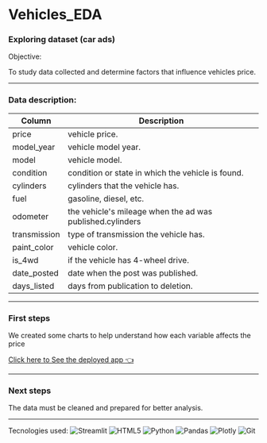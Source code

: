 # Vehicles_EDA
###  Exploring dataset (car ads)

Objective:

To study data collected and determine  factors that influence vehicles price.

---
### Data description:
|Column      |Description                                                |
|---------   |-----------------------------------------------------------|
|price       | vehicle price.                                            |
|model_year  | vehicle model year.                                       |
|model       | vehicle model.                                            |
|condition   | condition or state in which the vehicle is found.         | 
|cylinders   | cylinders that the vehicle has.                           |
|fuel        | gasoline, diesel, etc.                                    |
|odometer    | the vehicle's mileage when the ad was published.cylinders |
|transmission| type of transmission the vehicle has.                     |
|paint_color | vehicle color.                                            |
|is_4wd      | if the vehicle has 4-wheel drive.                         |
|date_posted | date when the post was published.                         |
|days_listed | days from publication to deletion.                        |

---

### First steps
We created some charts to help understand how each variable affects the price

[Click here to See the deployed app 👈](https://vehicles-eda-42fg.onrender.com)

---
### Next steps
The data must be cleaned and prepared for better analysis.
___


Tecnologies used: 
![Streamlit](https://img.shields.io/badge/Streamlit-%23FE4B4B.svg?style=for-the-badge&logo=streamlit&logoColor=white) ![HTML5](https://img.shields.io/badge/html5-%23E34F26.svg?style=for-the-badge&logo=html5&logoColor=white) ![Python](https://img.shields.io/badge/python-3670A0?style=for-the-badge&logo=python&logoColor=ffdd54) ![Pandas](https://img.shields.io/badge/pandas-%23150458.svg?style=for-the-badge&logo=pandas&logoColor=white) ![Plotly](https://img.shields.io/badge/Plotly-%233F4F75.svg?style=for-the-badge&logo=plotly&logoColor=white) ![Git](https://img.shields.io/badge/git-%23F05033.svg?style=for-the-badge&logo=git&logoColor=white)